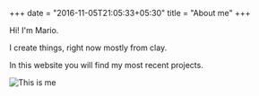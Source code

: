 +++
date = "2016-11-05T21:05:33+05:30"
title = "About me"
+++

Hi! I'm Mario.

I create things, right now mostly from clay.

In this website you will find my most recent projects.

![This is me][1]

[1]: /img/about.jpg
